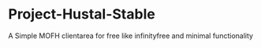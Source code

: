 # Project-Hustal-Stable
A Simple MOFH clientarea for free like infinityfree and minimal functionality 
